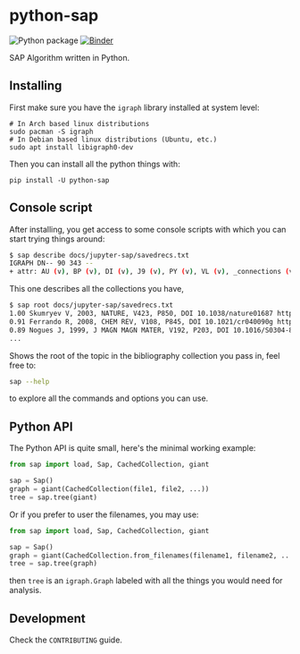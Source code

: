 # python-sap

![Python package](https://github.com/coreofscience/python-sap/workflows/Python%20package/badge.svg)
[![Binder](https://mybinder.org/badge_logo.svg)](https://mybinder.org/v2/gh/coreofscience/python-sap/main?urlpath=lab/tree/example/example.ipynb)

SAP Algorithm written in Python.

## Installing

First make sure you have the `igraph` library installed at system level:

```shell
# In Arch based linux distributions
sudo pacman -S igraph
# In Debian based linux distributions (Ubuntu, etc.)
sudo apt install libigraph0-dev
```

Then you can install all the python things with:

```
pip install -U python-sap
```

## Console script

After installing, you get access to some console scripts with which
you can start trying things around:

```bash
$ sap describe docs/jupyter-sap/savedrecs.txt
IGRAPH DN-- 90 343 --
+ attr: AU (v), BP (v), DI (v), J9 (v), PY (v), VL (v), _connections (v), _elaborate_sap (v), _leaf_connections (v), _raw_sap (v), _root_connections (v), extended_leaf (v), extended_root (v), label (v), leaf (v), name (v), root (v), sap (v), trunk (v)
```

This one describes all the collections you have,

```bash
$ sap root docs/jupyter-sap/savedrecs.txt
1.00 Skumryev V, 2003, NATURE, V423, P850, DOI 10.1038/nature01687 https://dx.doi.org/10.1038/nature01687
0.91 Ferrando R, 2008, CHEM REV, V108, P845, DOI 10.1021/cr040090g https://dx.doi.org/10.1021/cr040090g
0.89 Nogues J, 1999, J MAGN MAGN MATER, V192, P203, DOI 10.1016/S0304-8853(98)00266-2 https://dx.doi.org/10.1016/S0304-8853(98)00266-2
...
```

Shows the root of the topic in the bibliography collection you pass in, feel
free to:

```bash
sap --help
```

to explore all the commands and options you can use.

## Python API

The Python API is quite small, here's the minimal working example:

```python
from sap import load, Sap, CachedCollection, giant

sap = Sap()
graph = giant(CachedCollection(file1, file2, ...))
tree = sap.tree(giant)
```

Or if you prefer to user the filenames, you may use:

```python
from sap import load, Sap, CachedCollection, giant

sap = Sap()
graph = giant(CachedCollection.from_filenames(filename1, filename2, ...))
tree = sap.tree(graph)
```

then `tree` is an `igraph.Graph` labeled with all the things you would need
for analysis.

## Development

Check the `CONTRIBUTING` guide.
